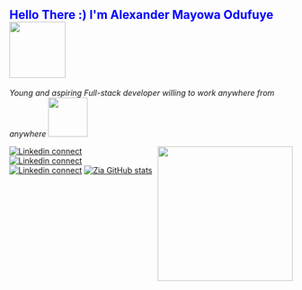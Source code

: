 # <h2 style="color:blue;"><bold>Hello There :) </bold> I'm Alexander Mayowa Odufuye <img src="https://media.giphy.com/media/RLsfgZfNGJ3fzlMXdV/giphy.gif" width="100px"></h2> 
  
   <p><em> Young and aspiring Full-stack developer willing to work anywhere from anywhere </em>  <img src="https://media.giphy.com/media/yo1whaKkz38ME/giphy.gif" width="70px"></p>
   <img src="https://media.giphy.com/media/9E8YAeiYli6btFF8Q5/giphy.gif" width="240px" align= "right">
  
  
<!--   [![Facebook connect](https://img.shields.io/badge/Facebook-1877F2?style=for-the-badge&logo=facebook&logoColor=white)](https://facebook.com/ah.ziayousufi) -->
[![Linkedin connect](https://img.shields.io/badge/LinkedIn-0077B5?style=for-the-badge&logo=linkedin&logoColor=white)](https://www.linkedin.com/in/alexander-odufuye-9298511a4/)
[![Linkedin connect](https://img.shields.io/badge/Instagram-E4405F?style=for-the-badge&logo=instagram&logoColor=white)](https://www.instagram.com/codingrex/)
[![Linkedin connect](https://img.shields.io/badge/angellist-0077bs?style=for-the-badge&logo=angellist&logoColor=white)](https://angel.co/u/alexander-mayowa)
[![Zia GitHub stats](https://github-readme-stats.vercel.app/api?username=alexander16108&count_private=true&show_icons=true&theme=radical)](https://github.com/alexander16108)
